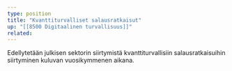 ```yaml
---
type: position
title: "Kvanttiturvalliset salausratkaisut"
up: "[[8500 Digitaalinen turvallisuus]]"
related:
---
```


Edellytetään julkisen sektorin siirtymistä kvanttiturvallisiin salausratkaisuihin siirtyminen kuluvan vuosikymmenen aikana.